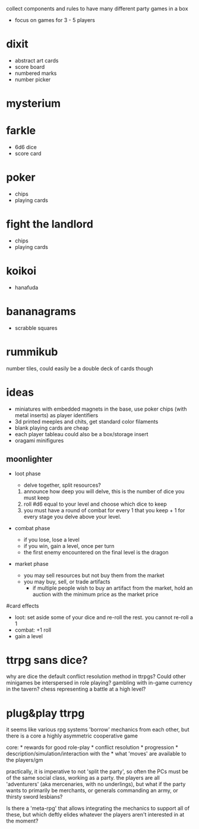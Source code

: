 collect components and rules to have many different party games in a box

* focus on games for 3 - 5 players
# dixit
* abstract art cards
* score board
* numbered marks
* number picker

# mysterium


# farkle
* 6d6 dice
* score card

# poker
* chips
* playing cards

# fight the landlord
* chips
* playing cards

# koikoi
* hanafuda

# bananagrams
* scrabble squares

# rummikub
number tiles, could easily be a double deck of cards though

# ideas
* miniatures with embedded magnets in the base, use poker chips (with metal inserts) as player identifiers
* 3d printed meeples and chits, get standard color filaments
* blank playing cards are cheap
* each player tableau could also be a box/storage insert
* oragami minifigures

## moonlighter
* loot phase
    * delve together, split resources?
    1. announce how deep you will delve, this is the number of dice you must keep
    2. roll #d6 equal to your level and choose which dice to keep
    3. you must have a round of combat for every 1 that you keep + 1 for every stage you delve above your level.

* combat phase
    * if you lose, lose a level
    * if you win, gain a level, once per turn
    * the first enemy encountered on the final level is the dragon

* market phase
    * you may sell resources but not buy them from the market
    * you may buy, sell, or trade artifacts
        * if multiple people wish to buy an artifact from the market, hold an auction with the minimum price as the market price

#card effects
* loot: set aside some of your dice and re-roll the rest. you cannot re-roll a 1
* combat: +1 roll
* gain a level

# ttrpg sans dice?
why are dice the default conflict resolution method in ttrpgs?
Could other minigames be interspersed in role playing?
gambling with in-game currency in the tavern?
chess representing a battle at a high level?


# plug&play ttrpg
it seems like various rpg systems 'borrow' mechanics from each other, but there is a core
a highly asymmetric cooperative game

core:
    * rewards for good role-play
    * conflict resolution
    * progression
    * description/simulation/interaction with the
    * what 'moves' are available to the players/gm

practically, it is imperative to not 'split the party', so often the PCs must be of the same social class, working as a party.
the players are all 'adventurers' (aka mercenaries, with no underlings), but what if the party wants to primarily be merchants, or generals commanding an army, or thirsty sword lesbians?

Is there a 'meta-rpg' that allows integrating the mechanics to support all of these, but which deftly elides whatever the players aren't interested in at the moment?
